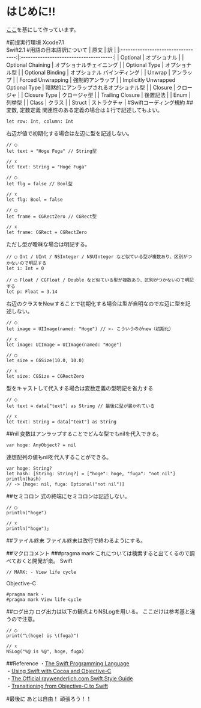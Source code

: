 # はじめに!!
[ここ](http://qiita.com/susieyy/items/f71435cc962e70d81b37 "Qiita")を基にして作っています。  

#前提実行環境
Xcode7.1  
Swift2.1
#用語の日本語訳について
|                原文                |                   訳                   |
|:----------------------------------:|:--------------------------------------:|
|              Optional              |              オプショナル              |
|          Optional Chaining         |        オプショナルチェイニング        |
|            Optional Type           |             オプショナル型             |
|          Optional Binding          |       オプショナル バインディング      |
|               Unwrap               |               アンラップ               |
|          Forced Unwrapping         |            強制的アンラップ            |
| Implicitly Unwrapped Optional Type | 暗黙的にアンラップされるオプショナル型 |
|               Closure              |               クロージャ               |
|            Closure Type            |              クロージャ型              |
|          Trailing Closure          |                後置記法                |
|                Enum                |                 列挙型                 |
|                Class               |                 クラス                 |
|               Struct               |              ストラクチャ              |
#Swiftコーディング規約
##変数, 定数定義
関連性のある定義の場合は１行で記述してもよい。  
```
let row: Int, column: Int
```
右辺が値で初期化する場合は左辺に型を記述しない。
```
// ◯
let text = "Hoge Fuga" // String型

// ☓
let text: String = "Hoge Fuga"

// ◯
let flg = false // Bool型

// ☓
let flg: Bool = false

// ◯
let frame = CGRectZero // CGRect型

// ☓
let frame: CGRect = CGRectZero
```
ただし型が曖昧な場合は明記する。
```
// ◯ Int / UInt / NSInteger / NSUInteger など似ている型が複数あり、区別がつかないので明記する
let i: Int = 0

// ◯ Float / CGFloat / Double など似ている型が複数あり、区別がつかないので明記する
let p: Float = 3.14
```
右辺のクラスをNewすることで初期化する場合は型が自明なので左辺に型を記述しない。
```
// ◯
let image = UIImage(named: "Hoge") // <- こういうのがnew（初期化）

// ☓
let image: UIImage = UIImage(named: "Hoge")

// ◯
let size = CGSize(10.0, 10.0)

// ☓
let size: CGSize = CGRectZero
```
型をキャストして代入する場合は変数定義の型明記を省力する
```
// ◯
let text = data["text"] as String // 最後に型が書かれている

// ☓
let text: String = data["text"] as String
```
##nil
変数はアンラップすることでどんな型でもnilを代入できる。
```
var hoge: AnyObject? = nil
```
連想配列の値もnilを代入することができる。
```
var hoge: String?
let hash: [String: String?] = ["hoge": hoge, "fuga": "not nil"]
println(hash)
// -> [hoge: nil, fuga: Optional("not nil")]
```
##セミコロン
式の終端にセミコロンは記述しない。
```
// ◯
println("hoge")

// ☓
println("hoge");
```
##ファイル終末
ファイル終末は改行で終わるようにする。

##マクロコメント
###pragma mark
これについては検索すると出てくるので調べておくと開発が楽。
Swift
```
// MARK: - View life cycle
```

Objective-C
```
#pragma mark -
#pragma mark View life cycle
```
##ログ出力
ログ出力は以下の観点よりNSLogを用いる。
ここだけは参考基と違うので注意。
```
// ◯
print("\(hoge) is \(fuga)")

// ☓
NSLog("%@ is %@", hoge, fuga)
```
##Reference
・[The Swift Programming Language](https://developer.apple.com/library/ios/documentation/Swift/Conceptual/Swift_Programming_Language/ "The Swift Programming Language")  
・[Using Swift with Cocoa and Objective-C](https://developer.apple.com/library/ios/documentation/Swift/Conceptual/BuildingCocoaApps/index.html#//apple_ref/doc/uid/TP40014216 "Using Swift with Cocoa and Objective-C")  
・[The Official raywenderlich.com Swift Style Guide](https://github.com/raywenderlich/swift-style-%0Aguide "The Official raywenderlich.com Swift Style Guide")  
・[Transitioning from Objective-C to Swift](http://b2cloud.com.au/tutorial/transitioning-from-objective-c-to-swift/ "Transitioning from Objective-C to Swift")

#最後に
あとは自由！
頑張ろう！！
